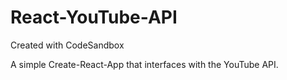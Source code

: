 # React-YouTube-API
Created with CodeSandbox

A simple Create-React-App that interfaces with the YouTube API.
